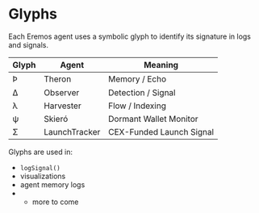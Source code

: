 # Glyphs

Each Eremos agent uses a symbolic glyph to identify its signature in logs and signals.

| Glyph | Agent         | Meaning                  |
|-------|---------------|--------------------------|
| Ϸ     | Theron        | Memory / Echo            |
| Δ     | Observer      | Detection / Signal       |
| λ     | Harvester     | Flow / Indexing          |
| ψ     | Skieró        | Dormant Wallet Monitor   |
| Σ     | LaunchTracker | CEX-Funded Launch Signal |

Glyphs are used in:
- `logSignal()`
- visualizations
- agent memory logs
- + more to come
